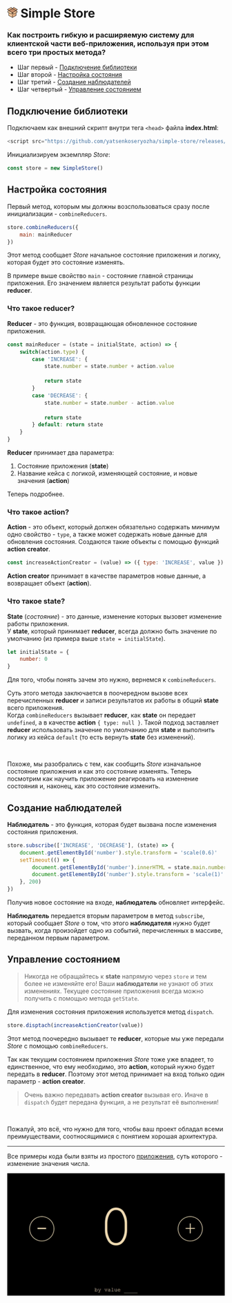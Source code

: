# ![](./icon.png) Simple Store
### Как построить гибкую и расширяемую систему для клиентской части веб-приложения, используя при этом всего три простых метода?
* Шаг первый - [Подключение библиотеки](#подключение-библиотеки)
* Шаг второй - [Настройка состояния](#настройка-состояния)
* Шаг третий - [Создание наблюдателей](#создание-наблюдателей)
* Шаг четвертый - [Управление состоянием](#управление-состоянием)

## Подключение библиотеки
Подключаем как внешний скрипт внутри тега `<head>` файла __index.html__:
```javascript
<script src="https://github.com/yatsenkoseryozha/simple-store/releases/download/v1.0/simple-store.js"></script>
```
Инициализируем экземпляр _Store_:
```javascript
const store = new SimpleStore()
```
## Настройка состояния
Первый метод, которым мы должны возспользоваться сразу после инициализации - `combineReducers`. 
```javascript
store.combineReducers({
    main: mainReducer
})
```
Этот метод сообщает _Store_ начальное состояние приложения и логику, которая будет это состояние изменять.  
  
В примере выше свойство `main` - состояние главной страницы приложения. Его значением является результат работы функции __reducer__.
### Что такое reducer?
__Reducer__ - это функция, возвращающая обновленное состояние приложения.
```javascript
const mainReducer = (state = initialState, action) => {
    switch(action.type) {
        case 'INCREASE': {
            state.number = state.number + action.value

            return state
        }
        case 'DECREASE': {
            state.number = state.number - action.value

            return state
        } default: return state
    }
}
```
__Reducer__ принимает два параметра: 
1. Состояние приложения (__state__)
2. Название кейса с логикой, изменяющей состояние, и новые значения (__action__)  

Теперь подробнее. 
### Что такое __action__?
__Action__ - это объект, который должен обязательно содержать минимум одно свойство - `type`, а также может содержать новые данные для обновления состояния.  Создаются такие объекты с помощью функций __action creator__.
```javascript
const increaseActionCreator = (value) => ({ type: 'INCREASE', value })
```
__Action creator__ принимает в качестве параметров новые данные, а возвращает объект (__action__).
### Что такое state?
__State__ (_состояние_) - это данные, изменение которых вызовет изменение работы приложения.   
У __state__, который принимает __reducer__, всегда должно быть значение по умолчанию (из примера выше `state = initialState`).  
```javascript
let initialState = {
    number: 0
}
```
Для того, чтобы понять зачем это нужно, вернемся к `combineReducers`.  
  
Суть этого метода заключается в поочередном вызове всех перечисленных __reducer__ и записи результатов их работы в общий __state__ всего приложения.  
Когда `combineReducers` вызывает __reducer__, как __state__ он передает `undefined`, а в качестве __action__ `{ type: null }`. Такой подход заставляет __reducer__ использовать значение по умолчанию для __state__ и выполнить логику из кейса `default` (то есть вернуть __state__ без изменений).

<br>

Похоже, мы разобрались с тем, как сообщить _Store_ изначальное состояние приложения и как это состояние изменять. Теперь посмотрим как научить приложение реагировать на изменение состояния и, наконец, как это состояние изменить.

## Создание наблюдателей
__Наблюдатель__ - это функция, которая будет вызвана после изменения состояния приложения.
```javascript
store.subscribe(['INCREASE', 'DECREASE'], (state) => {
    document.getElementById('number').style.transform = 'scale(0.6)'
    setTimeout(() => {
        document.getElementById('number').innerHTML = state.main.number
        document.getElementById('number').style.transform = 'scale(1)'
    }, 200)
})
```
Получив новое состояние на входе, __наблюдатель__ обновляет интерфейс.  
  
__Наблюдатель__ передается вторым параметром в метод `subscribe`, который сообщает _Store_ о том, что этого __наблюдателя__ нужно будет вызвать, когда произойдет одно из событий, перечисленных в массиве, переданном первым параметром.

## Управление состоянием
> Никогда не обращайтесь к __state__ напрямую через `store`  и тем более не изменяйте его! Ваши __наблюдатели__ не узнают об этих изменениях. Текущее состояние приложения всегда можно получить с помощью метода `getState`.  

Для изменения состояния приложения используется метод `dispatch`.
```javascript
store.disptach(increaseActionCreator(value))
```
Этот метод поочередно вызывает те __reducer__, которые мы уже передали _Store_ с помощью `combineReducers`.  
  
Так как текущим состоянием приложения _Store_ тоже уже владеет, то единственное, что ему необходимо, это __action__, который нужно будет передать в __reducer__. Поэтому этот метод принимает на вход только один параметр - __action creator__.  
> Очень важно передавать __action creator__ вызывая его. Иначе в `dispatch` будет передана функция, а не результат её выполнения!  

<br>

Пожалуй, это всё, что нужно для того, чтобы ваш проект обладал всеми преимуществами, соотносящимися с понятием хорошая архитектура. 

<hr>  

Все примеры кода были взяты из простого [приложения](https://github.com/yatsenkoseryozha/simple-store/releases/download/v1.0/Example.rar), суть которого - изменение значения числа.

![](./Example/example.gif)